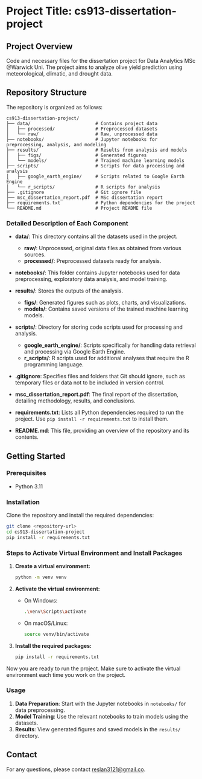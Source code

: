 # Project Title: cs913-dissertation-project

## Project Overview

Code and necessary files for the dissertation project for Data Analytics MSc @Warwick Uni. The project aims to analyze olive yield prediction using meteorological, climatic, and drought data.

## Repository Structure

The repository is organized as follows:

```
cs913-dissertation-project/
├── data/                        # Contains project data
│   ├── processed/               # Preprocessed datasets
│   └── raw/                     # Raw, unprocessed data
├── notebooks/                   # Jupyter notebooks for preprocessing, analysis, and modeling
├── results/                     # Results from analysis and models
│   ├── figs/                    # Generated figures
│   └── models/                  # Trained machine learning models
├── scripts/                     # Scripts for data processing and analysis
│   ├── google_earth_engine/     # Scripts related to Google Earth Engine
│   └── r_scripts/               # R scripts for analysis
├── .gitignore                   # Git ignore file
├── msc_dissertation_report.pdf  # MSc dissertation report
├── requirements.txt             # Python dependencies for the project
└── README.md                    # Project README file
```

### Detailed Description of Each Component

- **data/**: This directory contains all the datasets used in the project.

  - **raw/**: Unprocessed, original data files as obtained from various sources.
  - **processed/**: Preprocessed datasets ready for analysis.

- **notebooks/**: This folder contains Jupyter notebooks used for data preprocessing, exploratory data analysis, and model training.

- **results/**: Stores the outputs of the analysis.

  - **figs/**: Generated figures such as plots, charts, and visualizations.
  - **models/**: Contains saved versions of the trained machine learning models.

- **scripts/**: Directory for storing code scripts used for processing and analysis.

  - **google_earth_engine/**: Scripts specifically for handling data retrieval and processing via Google Earth Engine.
  - **r_scripts/**: R scripts used for additional analyses that require the R programming language.

- **.gitignore**: Specifies files and folders that Git should ignore, such as temporary files or data not to be included in version control.

- **msc_dissertation_report.pdf**: The final report of the dissertation, detailing methodology, results, and conclusions.

- **requirements.txt**: Lists all Python dependencies required to run the project. Use `pip install -r requirements.txt` to install them.

- **README.md**: This file, providing an overview of the repository and its contents.

## Getting Started

### Prerequisites

- Python 3.11

### Installation

Clone the repository and install the required dependencies:

```bash
git clone <repository-url>
cd cs913-dissertation-project
pip install -r requirements.txt
```

### Steps to Activate Virtual Environment and Install Packages

1. **Create a virtual environment:**

   ```sh
   python -m venv venv
   ```

2. **Activate the virtual environment:**

   - On Windows:
     ```sh
     .\venv\Scripts\activate
     ```
   - On macOS/Linux:
     ```sh
     source venv/bin/activate
     ```

3. **Install the required packages:**

   ```sh
   pip install -r requirements.txt
   ```

Now you are ready to run the project. Make sure to activate the virtual environment each time you work on the project.

### Usage

1. **Data Preparation**: Start with the Jupyter notebooks in `notebooks/` for data preprocessing.
2. **Model Training**: Use the relevant notebooks to train models using the datasets.
3. **Results**: View generated figures and saved models in the `results/` directory.

## Contact

For any questions, please contact reslan3121@gmail.co.
